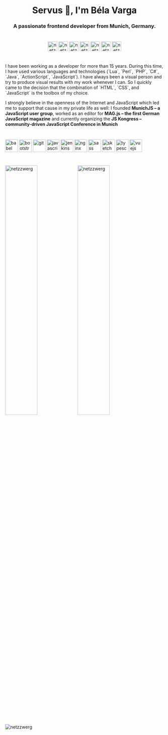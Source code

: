 <h1 align="center">Servus 👋, I'm Béla Varga</h1>
<h3 align="center">A passionate frontend developer from Munich, Germany.</h3>

<h1></h1>
<p align="center">
<a href="https://codepen.io/netzzwerg" target="blank"><img align="center" src="https://cdn.jsdelivr.net/npm/simple-icons@3.0.1/icons/codepen.svg" alt="netzzwerg" height="30" width="30" /></a>
<a href="https://dev.to/netzzwerg" target="blank"><img align="center" src="https://cdn.jsdelivr.net/npm/simple-icons@3.0.1/icons/dev-dot-to.svg" alt="netzzwerg" height="30" width="30" /></a>
<a href="https://twitter.com/netzzwerg" target="blank"><img align="center" src="https://cdn.jsdelivr.net/npm/simple-icons@3.0.1/icons/twitter.svg" alt="netzzwerg" height="30" width="30" /></a>
<a href="https://codesandbox.com/netzzwerg" target="blank"><img align="center" src="https://cdn.jsdelivr.net/npm/simple-icons@3.0.1/icons/codesandbox.svg" alt="netzzwerg" height="30" width="30" /></a>
<a href="https://fb.com/netzzwergtv" target="blank"><img align="center" src="https://cdn.jsdelivr.net/npm/simple-icons@3.0.1/icons/facebook.svg" alt="netzzwergtv" height="30" width="30" /></a>
<a href="https://instagram.com/netzzwergtv" target="blank"><img align="center" src="https://cdn.jsdelivr.net/npm/simple-icons@3.0.1/icons/instagram.svg" alt="netzzwergtv" height="30" width="30" /></a>
<a href="https://dribbble.com/netzzwerg" target="blank"><img align="center" src="https://cdn.jsdelivr.net/npm/simple-icons@3.0.1/icons/dribbble.svg" alt="netzzwerg" height="30" width="30" /></a>
</p>

<h1></h1>
I have been working as a developer for more than 15 years. During this time, I have used various languages and technologies (`Lua`, `Perl`, `PHP`, `C#`, `Java`, `ActionScript`, `JavaScript`). I have always been a visual person and try to produce visual results with my work whenever I can. So I quickly came to the decision that the combination of `HTML`, `CSS`, and `JavaScript` is the toolbox of my choice.


I strongly believe in the openness of the Internet and JavaScript which led me to support that cause in my private life as well: I founded **MunichJS – a JavaScript user group**, worked as an editor for **MAG.js – the first German JavaScript magazine** and currently organizing the **JS Kongress – community-driven JavaScript Conference in Munich**


<h1></h1>

<p align="left"><img src="https://www.vectorlogo.zone/logos/babeljs/babeljs-icon.svg" alt="babel" width="40" height="40"/> <img src="https://devicons.github.io/devicon/devicon.git/icons/bootstrap/bootstrap-plain.svg" alt="bootstrap" width="40" height="40"/> <img src="https://www.vectorlogo.zone/logos/git-scm/git-scm-icon.svg" alt="git" width="40" height="40"/> <img src="https://devicons.github.io/devicon/devicon.git/icons/javascript/javascript-original.svg" alt="javascript" width="40" height="40"/> <img src="https://www.vectorlogo.zone/logos/jenkins/jenkins-icon.svg" alt="jenkins" width="40" height="40"/> <img src="https://devicons.github.io/devicon/devicon.git/icons/nginx/nginx-original.svg" alt="nginx" width="40" height="40"/> <img src="https://devicons.github.io/devicon/devicon.git/icons/sass/sass-original.svg" alt="sass" width="40" height="40"/> <img src="https://www.vectorlogo.zone/logos/sketchapp/sketchapp-icon.svg" alt="sketch" width="40" height="40"/> <img src="https://devicons.github.io/devicon/devicon.git/icons/typescript/typescript-original.svg" alt="typescript" width="40" height="40"/> <img src="https://devicons.github.io/devicon/devicon.git/icons/vuejs/vuejs-original-wordmark.svg" alt="vuejs" width="40" height="40"/></p>


<h1></h1>


<img align="left" src="https://github-readme-stats.vercel.app/api/top-langs/?username=netzzwerg&layout=compact&hide=html" alt="netzzwerg" width="45%" />
<img align="center" src="https://github-readme-stats.vercel.app/api?username=netzzwerg&show_icons=true" alt="netzzwerg" width="45%"  />




<p align="left"> <img src="https://komarev.com/ghpvc/?username=netzzwerg" alt="netzzwerg" /> </p>
